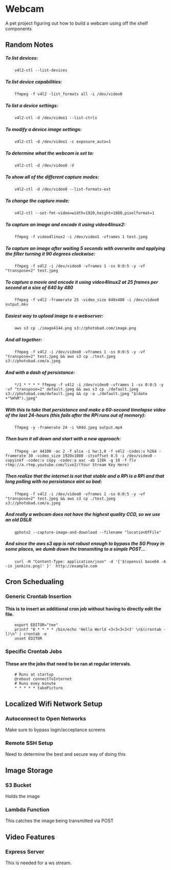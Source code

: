 # Webcam
A pet project figuring out how to build a webcam using off the shelf components

## Random Notes
##### To list devices:
		v4l2-ctl --list-devices

##### To list device capabilities:
		ffmpeg -f v4l2 -list_formats all -i /dev/video0

##### To list a device settings: 
		v4l2-ctl -d /dev/video1 --list-ctrls

##### To modify a device image settings: 
		v4l2-ctl -d /dev/video1 -c exposure_auto=1 

##### To determine what the webcam is set to:
		v4l2-ctl -d /dev/video0 -V

##### To show all of the different capture modes: 
		v4l2-ctl -d /dev/video0 --list-formats-ext

##### To change the capture mode: 
 		v4l2-ctl --set-fmt-video=width=1920,height=1080,pixelformat=1

##### To capture an image and encode it using video4linux2:
		ffmpeg -f video4linux2 -i /dev/video1 -vframes 1 test.jpeg

##### To capture an image after waiting 5 seconds with overwrite and applying the filter turning it 90 degrees clockwise:
		ffmpeg -f v4l2 -i /dev/video0 -vframes 1 -ss 0:0:5 -y -vf "transpose=2" test.jpeg

##### To capture a movie and encode it using video4linux2 at 25 frames per second at a sixe of 640 by 480
		ffmpeg -f v4l2 -framerate 25 -video_size 640x480 -i /dev/video0 output.mkv

##### Easiest way to upload image to a webserver: 
		aws s3 cp ./image4144.png s3://photobad.com/image.png

##### And all together:
		ffmpeg -f v4l2 -i /dev/video0 -vframes 1 -ss 0:0:5 -y -vf "transpose=2" test.jpeg && aws s3 cp ./test.jpeg s3://photobad.com/a.jpeg

##### And with a dash of persistance:
		*/1 * * * * ffmpeg -f v4l2 -i /dev/video0 -vframes 1 -ss 0:0:5 -y -vf "transpose=2" default.jpeg && aws s3 cp ./default.jpeg s3://photobad.com/default.jpeg && cp -a ./default.jpeg "$(date +"%H%M").jpeg" 

##### With this to take that persistance and make a 60-second timelapse video of the last 24-hours (this fails after the RPi runs out of memory):
		ffmpeg -y -framerate 24 -i %04d.jpeg output.mp4

##### Then burn it all down and start with a new approach:
		ffmpeg -ar 44100 -ac 2 -f alsa -i hw:1,0 -f v4l2 -codec:v h264 -framerate 30 -video_size 1920x1080 -itsoffset 0.5 -i /dev/video0 -copyinkf -codec:v copy -codec:a aac -ab 128k -g 10 -f flv rtmp://a.rtmp.youtube.com/live2/(Your Stream Key Here)

##### Then realize that the internet is not that stable and a RPi is a RPi and that long polling with no persistance aint so bad:
		ffmpeg -f v4l2 -i /dev/video0 -vframes 1 -ss 0:0:5 -y -vf "transpose=2" test.jpeg && aws s3 cp ./test.jpeg s3://photobad.com/a.jpeg
		
##### And really a webcam does not have the highest quality CCD, so we use an old DSLR
		gphoto2 --capture-image-and-download --filename "locationOfFile"

##### And since the aws s3 app is not robust enough to bypass the SG Proxy in some places, we dumb down the transmiting to a simple POST...
		curl -H "Content-Type: application/json" -d '{'$(openssl base64 -A -in jenkins.png)' }'  http://example.com



## Cron Schedualing 
### Generic Crontab Insertion
#### This is to insert an additional cron job without having to directly edit the file.
		export EDITOR="tee"
		printf "0 * * * * /bin/echo 'Hello World <3<3<3<3<3' \n$(crontab -l)\n" | crontab -e
		unset EDITOR
### Specific Crontab Jobs
#### These are the jobs that need to be ran at regular intervals.
		# Runs at startup
		@reboot connectToInternet
		# Runs evey minute
		* * * * * takePicture

## Localized Wifi Network Setup
### Autoconnect to Open Networks
Make sure to bypass login/acceptance screens

### Remote SSH Setup
Need to determine the best and secure way of doing this

## Image Storage
### S3 Bucket
Holds the image
### Lambda Function
This catches the image being transmitted via POST
	
## Video Features
### Express Server
This is needed for a ws stream. 
		
	
